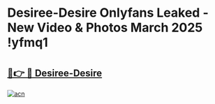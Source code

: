 # Desiree-Desire Onlyfans Leaked - New Video & Photos March 2025 !yfmq1

# <h2><a href="https://dqz9uk.iuczelnia.edu.pl?title=Desiree-Desire&ref=yfmq1">🔗👉 🔴 Desiree-Desire</a></h2>

[![acn](https://github.com/user-attachments/assets/0f9c940e-d8b0-45ae-aac7-cd30a18b3e1c)](https://dqz9uk.iuczelnia.edu.pl?title=Desiree-Desire&ref=yfmq1)

